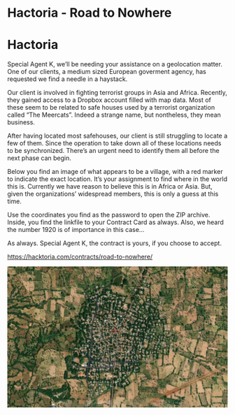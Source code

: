 # Hactoria - Road to Nowhere


# Hactoria

Special Agent K, we’ll be needing your assistance on a geolocation matter. One of our clients, a medium sized European goverment agency, has requested we find a needle in a haystack.

Our client is involved in fighting terrorist groups in Asia and Africa. Recently, they gained access to a Dropbox account filled with map data. Most of these seem to be related to safe houses used by a terrorist organization called “The Meercats”. Indeed a strange name, but nontheless, they mean business.

After having located most safehouses, our client is still struggling to locate a few of them. Since the operation to take down all of these locations needs to be synchronized. There’s an urgent need to identify them all before the next phase can begin.

Below you find an image of what appears to be a village, with a red marker to indicate the exact location. It’s your assignment to find where in the world this is. Currently we have reason to believe this is in Africa or Asia. But, given the organizations’ widespread members, this is only a guess at this time.

Use the coordinates you find as the password to open the ZIP archive. Inside, you find the linkfile to your Contract Card as always. Also, we heard the number 1920 is of importance in this case…

As always. Special Agent K, the contract is yours, if you choose to accept.

https://hacktoria.com/contracts/road-to-nowhere/


![](images/road-to-nowhere-challenge.jpg)